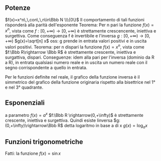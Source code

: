 
## Potenze
$f(x)=x^n\,\,con\,\,n\in\Bbb N \\\{0\}$
Il comportamento di tali funzioni risponderà alla parità dell'esponente
Teorema: Per n pari la funzione $f(x)=x^n$, vista come $f:[0,+\infty)\rightarrow[0,+\infty)$ è strettamente crescencente, iniettiva e surgettiva.
Come conseguenza f è invertibile e l'inversa $g:[0,+\infty)\rightarrow[0,+\infty)$   $g(x)=\sqrt[n] x$
oss: g prende in entrata valori positivi e in uscita valori positivi.
Teorema: per n dispari la funzione $f(x)=x^n$, vista come $f:\Bbb R\rightarrow \Bbb R$ è strettamente crescente, iniettiva e surgattiva, dispari.
Conseguenze: idem alla pari per l'inversa (dominio da R a R), in entrata qualsiasi numero reale e in uscita un numero reale con il segno corrispondente a quello in entrata.

Per le funzioni definite nel reale, il grafico della funzione inversa è il simmetrico del grafico della funzione originaria rispetto alla bisettrice nel 1° e nel 3° quadrante.

## Esponenziali
a parametro $f(x)=a^x$
$f:\Bbb R \rightarrow(0,+\infty)$ è strettamente crescente, iniettiva e surgettiva. Quindi esiste linversa $g:(0,+\infty)\rightarrow\Bbb R$ detta logaritmo in base a di x $g(x)=\log_a x$ 

## Funzioni trigonometriche

Fatti: la funzione $f(x)=\sin x$ 